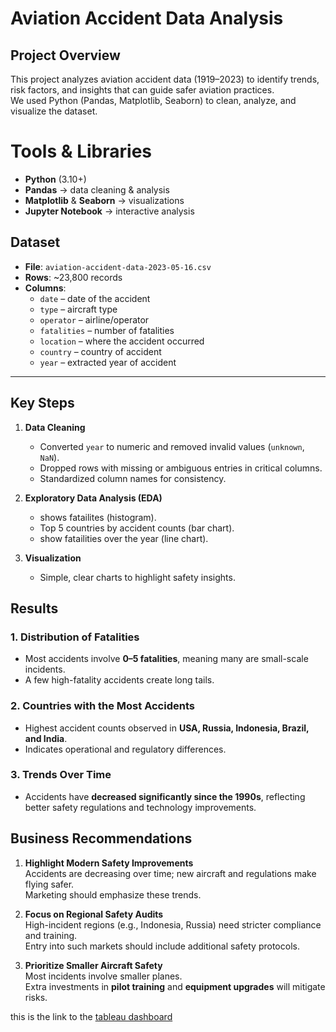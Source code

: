 #  Aviation Accident Data Analysis

##  Project Overview
This project analyzes aviation accident data (1919–2023) to identify trends, risk factors, and insights that can guide safer aviation practices.  
We used Python (Pandas, Matplotlib, Seaborn) to clean, analyze, and visualize the dataset.


# Tools & Libraries
- **Python** (3.10+)
- **Pandas** → data cleaning & analysis
- **Matplotlib** & **Seaborn** → visualizations
- **Jupyter Notebook** → interactive analysis


## Dataset
- **File**: `aviation-accident-data-2023-05-16.csv`  
- **Rows**: ~23,800 records  
- **Columns**:  
  - `date` – date of the accident  
  - `type` – aircraft type  
  - `operator` – airline/operator  
  - `fatalities` – number of fatalities  
  - `location` – where the accident occurred  
  - `country` – country of accident  
  - `year` – extracted year of accident  

---

## Key Steps
1. **Data Cleaning**
   - Converted `year` to numeric and removed invalid values (`unknown`, `NaN`).
   - Dropped rows with missing or ambiguous entries in critical columns.
   - Standardized column names for consistency.

2. **Exploratory Data Analysis (EDA)**
   - shows fatailites  (histogram).
   - Top 5 countries by accident counts (bar chart).
   - show fatailities over the year (line chart).

3. **Visualization**
   - Simple, clear charts to highlight safety insights.

## Results

### 1. Distribution of Fatalities
- Most accidents involve **0–5 fatalities**, meaning many are small-scale incidents.
- A few high-fatality accidents create long tails.

### 2. Countries with the Most Accidents
- Highest accident counts observed in **USA, Russia, Indonesia, Brazil, and India**.
- Indicates operational and regulatory differences.

### 3. Trends Over Time
- Accidents have **decreased significantly since the 1990s**, reflecting better safety regulations and technology improvements.

## Business Recommendations
1. **Highlight Modern Safety Improvements**  
   Accidents are decreasing over time; new aircraft and regulations make flying safer.  
   Marketing should emphasize these trends.

2. **Focus on Regional Safety Audits**  
   High-incident regions (e.g., Indonesia, Russia) need stricter compliance and training.  
   Entry into such markets should include additional safety protocols.

3. **Prioritize Smaller Aircraft Safety**  
   Most incidents involve smaller planes.  
   Extra investments in **pilot training** and **equipment upgrades** will mitigate risks.

this is the link to the [tableau dashboard](https://public.tableau.com/authoring/AviationAccident_17593162661470/AviationAccidents#1)








